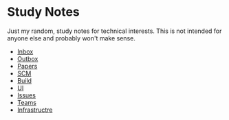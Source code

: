 Study Notes
===========

Just my random, study notes for technical interests.  This is not intended for
anyone else and probably won't make sense.

- [Inbox](inbox.md)
- [Outbox](outbox.md)
- [Papers](papers.md)
- [SCM](scm.md)
- [Build](build.md)
- [UI](ui.md)
- [Issues](issues.md)
- [Teams](teams.md)
- [Infrastructre](infrastructure.md)
